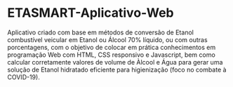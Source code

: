 # ETASMART-Aplicativo-Web
Aplicativo criado com base em métodos de conversão de Etanol combustível veicular em Etanol ou Álcool 70% líquido,
ou com outras porcentagens, com o objetivo de colocar em prática conhecimentos em programação Web com HTML, 
CSS responsivo e Javascript, bem como calcular corretamente valores de volume de Àlcool e Água para gerar uma solução 
de Etanol hidratado eficiente para higienização (foco no combate à COVID-19).
